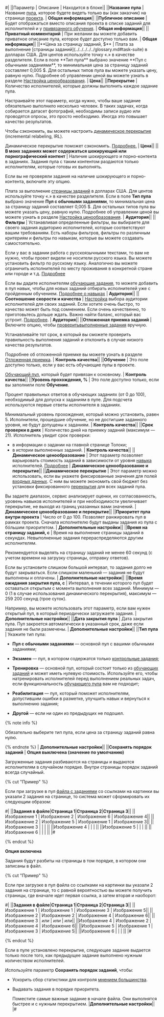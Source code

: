 #|
||Параметр | Описание | Находится в блоке||
||**Название пула** | Название [пула](../../../../../glossary.md#pool), которое будете видеть только вы (как заказчик) на странице [проекта](../../../../../glossary.md#project). | **Общая информация**||
||**Публичное описание** | Будет отображаться вместо описания проекта в списке заданий для исполнителей и у [привязанного обучения](../../../../concepts/train.md). | **Общая информация**||
||**Приватный комментарий** | При желании вы можете добавить приватное описание пула, которое будет доступно только вам. | **Общая информация**||
||**Цена за страницу заданий, $** | Плата за выполнение [страницы заданий](../../../../../glossary.md#task-suite) в долларах США. Для центов используйте точку «.» в качестве разделителя. Если в поле **Тип пула** выбрано значение **Пул с обычными заданиями**, то минимальная цена за страницу заданий составляет 0,005 $. Для остальных типов пула вы можете указать цену, равную нулю. Подробнее об управлении ценой вы можете узнать в разделе [Настройка ценообразования](../../../../concepts/dynamic-pricing.md). | **Цена**||
||**Перекрытие** | Количество исполнителей, которые должны выполнить каждое задание пула.

Настраивайте этот параметр, когда нужно, чтобы ваше задание обязательно выполнило несколько человек. В таких задачах, когда собирается датасет фотографий, необходимы записи аудио или проводятся опросы, это просто необходимо. Иногда это повышает качество результатов.

Чтобы сэкономить, вы можете настроить [динамическое перекрытие](../../../../../glossary.md#dynamic-overlap) (incremental relabeling, IRL).

Динамическое перекрытие поможет сэкономить. [Подробнее.](../../../../concepts/dynamic-overlap.md) | **Цена**||
||**В моих заданиях может содержаться шокирующий или порнографический контент** | Наличие шокирующего и порно-контента в заданиях. Задания пула с таким контентом раздаются только исполнителям, которые готовы их выполнять.

Если вы не проверяли задания на наличие шокирующего и порно-контента, включите эту опцию.

Плата за выполнение [страницы заданий](../../../../../glossary.md#task-suite) в долларах США. Для центов используйте точку «.» в качестве разделителя. Если в поле **Тип пула** выбрано значение **Пул с обычными заданиями**, то минимальная цена за страницу заданий составляет 0,005 $. Для остальных типов пула вы можете указать цену, равную нулю. Подробнее об управлении ценой вы можете узнать в разделе [Настройка ценообразования](../../../../concepts/dynamic-pricing.md). | **Аудитория**||
||**Фильтры** | Устанавливая определенные фильтры, вы выбираете для своего задания аудиторию исполнителей, которые соответствуют вашим требованиям. Есть наборы фильтров, фильтры по различным критериям и фильтры по навыкам, которые вы можете создавать самостоятельно.

Если у вас в задании работа с русскоязычными текстами, то вам не нужно, чтобы проект видели не носители русского языка. Вы можете установить фильтр по русскому языку. Аналогично вы можете ограничить исполнителей по месту проживания в конкретной стране или городе и т.д. [Подробнее](../../../../concepts/filters.md)

Если вы дадите исполнителям [обучающие задания](../../../../../glossary.md#training-task), то можете добавить в пул навык, чтобы для новых заданий отбирать исполнителей уже с пройденным обучением. [Подробнее о навыках](../../../../concepts/nav.md) | **Аудитория**||
||**Соотношение скорости и качества** | [Настройка](../../../../concepts/adjust.md) выбора аудитории исполнителей для своих заданий. Если хотите очень быстро, то качество может быть под сомнением. Если очень качественно, то приготовьтесь дольше ждать. Важно найти баланс, который вас устроит. [Подробнее](../../../../concepts/adjust.md). | **Аудитория**||
||**Отложенная приемка заданий** | Включите опцию, чтобы [проверить](../../../../concepts/accept.md)[выполненные задания](../../../../../glossary.md#completed-tasks) вручную.

Устанавливайте тот срок, в который вы сможете проверить правильность выполнения заданий и отклонить в случае низкого качества результатов.

Подробнее об отложенной приемке вы можете узнать в разделе [Отложенная приемка](../../../../concepts/offline-accept.md). | **Контроль качества**||
||**Обучение** | Это поле доступно только, если у вас есть обучающие пулы в проекте.

[Обучающий пул](../../../../../glossary.md#training-pool), который будет привязан к основному. | **Контроль качества**||
||**Уровень прохождения, %** | Это поле доступно только, если вы заполнили поле **Обучение**.

Процент правильных ответов в обучающих заданиях (от 0 до 100), необходимый для допуска к заданиям в пуле. Для подсчета используются первые ответы исполнителя в заданиях.

Минимальный уровень прохождения, который можно установить, равен 5. Исполнители, прошедшие обучение, но не достигшие заданного уровня, не будут допущены к заданиям. | **Контроль качества**||
||**Срок проверки в днях** | Количество дней на приемку заданий (максимум — 21). Исполнитель увидит срок проверки:

- в информации о задании на главной странице Толоки;
- в истории выполненных заданий. | **Контроль качества**||
||**Динамическое ценообразование** | Этот параметр позволяет варьировать стоимость заданий в зависимости от уровня [навыка](../../../../../glossary.md#skill) исполнителей. [Подробнее](../../../../concepts/dynamic-pricing.md) | **Динамическое ценообразование и перекрытие**||
||**Динамическое перекрытие** | Этот параметр можно использовать, если вы укажете фиксированные значения для полей [входных данных](../../../../../glossary.md#input-output-data). С ним вы можете экономить свой бюджет без установки фиксированного [перекрытия](../../../../../glossary.md#overlap) для всех заданий пула.

Вы задаете диапазон, сервис анализирует оценки, их согласованность, уровень навыков исполнителей и при необходимости увеличивает перекрытие, не выходя из границ указанных вами значений. | **Динамическое ценообразование и перекрытие**||
||**Приоритет пула внутри проекта** | Число от 0 до 100. Позволяет ранжировать пул в рамках проекта. Сначала исполнителю будут выданы задания из пула с бóльшим приоритетом. | **Дополнительные настройки**||
||**Время на страницу заданий, с** | Время на выполнение страницы заданий в секундах. Невыполненные задания перераспределяются другим исполнителям.

Рекомендуется выделять на страницу заданий не менее 60 секунд (с учетом времени на загрузку страницы, отправку ответов).

Если вы установите слишком большой интервал, то задания долго не будут закрываться. Если слишком маленький — задания не будут выполнены и оплачены. | **Дополнительные настройки**||
||**Время ожидания закрытия пула, с** | Интервал, в течении которого пул будет оставаться открытым с момента выполнения всех заданий. Минимум — 0 (1 в случае использования динамического перекрытия), максимум — 259 200 секунд (трое суток).

Например, вы можете использовать этот параметр, если вам нужен открытый пул, в который периодически загружаете задания. | **Дополнительные настройки**||
||**Дата закрытия пула** | Дата закрытия пула. Пул закроется автоматически в указанный срок, даже если задания не были размечены. | **Дополнительные настройки**||
||**Тип пула** | Укажите тип пула:

- **Пул с обычными заданиями** — основной пул с вашими обычными заданиями;

- **Экзамен** — пул, в котором содержатся только [контрольные задания](../../../../../glossary.md#control-task);

- **Тренировка** — основной пул, который состоит только из [обучающих заданий](../../../../../glossary.md#training-task) и может иметь нулевую стоимость. Используйте его, чтобы натренировать исполнителей перед выполнением реальных задач, если функциональность [обучающего пула](../../../../concepts/train.md) вам не подходит;

- **Реабилитация** — пул, который поможет исполнителям, допустившим ошибки в разметке, улучшить навык и вернуться к выполнению задания;

- **Другой** — если ни один из предыдущих не подошел.

{% note info %}

Обязательно выберите тип пула, если цена за страницу заданий равна нулю.

{% endnote %}
| **Дополнительные настройки**||
||**Сохранять порядок заданий** | **Опция выключена (значение по умолчанию)**

Загруженные задания разбиваются на страницы и выдаются исполнителям в случайном порядке. Внутри страницы порядок заданий всегда случайный.

{% cut "Пример" %}

Если при загрузке в пул [файла с заданиями](../../../../../glossary.md#tsv) со ссылками на картинки вы указали 2 задания на странице, то система может сформировать их следующим образом:

#|
||**Задания в файле**|**Страница 1**|**Страница 2**|**Страница 3**||
||Изображение 1 | Изображение 2 | Изображение 6 | Изображение 4||
||Изображение 2 | Изображение 5 | Изображение 1 | Изображение 3||
||Изображение 3 |  |  | ||
||Изображение 4 |  |  | ||
||Изображение 5 |  |  | ||
||Изображение 6 |  |  | ||
|#

{% endcut %}

**Опция включена**

Задания будут разбиты на страницы в том порядке, в котором они записаны в файл.

{% cut "Пример" %}

Если при загрузке в пул файла со ссылками на картинки вы указали 2 задания на странице, то с равной вероятностью вы можете получить страницы, где вначале идет первая ссылка, а затем вторая и наоборот:

#|
||**Задания в файле**|**Страница 1**|**Страница 2**|**Страница 3**||
||Изображение 1 | Изображение 1 | Изображение 3 | Изображение 5||
||Изображение 2 | Изображение 2 | Изображение 4 | Изображение 6||
||Изображение 3 | _или_ | _или_ | _или_||
||Изображение 4 | Изображение 2 | Изображение 4 | Изображение 6||
||Изображение 5 | Изображение 1 | Изображение 3 | Изображение 5||
||Изображение 6 |  |  | ||
|#

{% endcut %}

Если в пуле установлено перекрытие, следующее задание выдается только после того, как предыдущее задание выполнено нужным количеством исполнителей.

Используйте параметр **Сохранять порядок заданий**, чтобы:

- Ускорить сбор статистики для контроля [мнением большинства](../../../../concepts/mvote.md).
- Выдавать задания в порядке приоритета.

    Поместите самые важные задание в начале файла. Они выполнятся быстрее и с нужным перекрытием.
|**Дополнительные настройки**||
|#